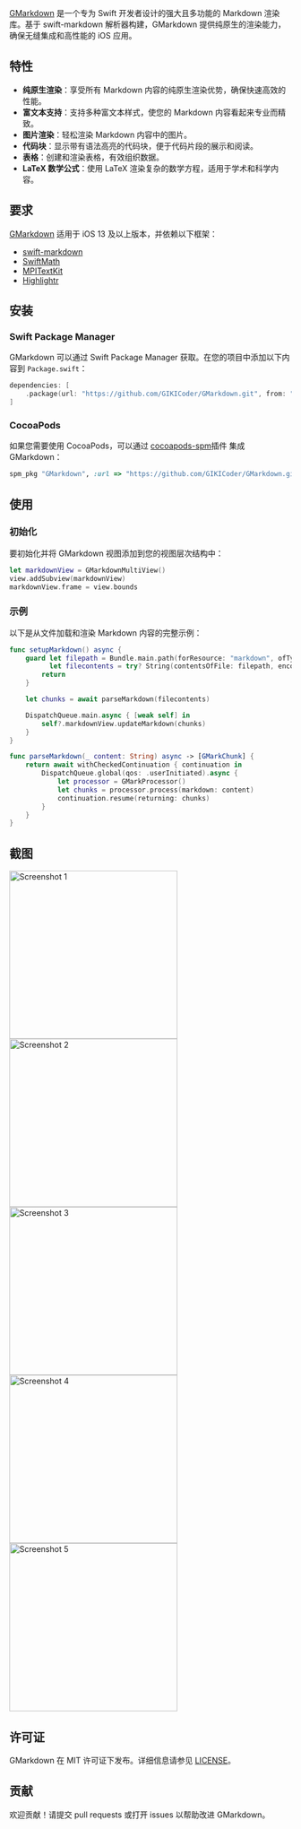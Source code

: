 [GMarkdown](https://github.com/GIKICoder/GMarkdown.git) 是一个专为 Swift 开发者设计的强大且多功能的 Markdown 渲染库。基于 swift-markdown 解析器构建，GMarkdown 提供纯原生的渲染能力，确保无缝集成和高性能的 iOS 应用。

## 特性

- **纯原生渲染**：享受所有 Markdown 内容的纯原生渲染优势，确保快速高效的性能。
- **富文本支持**：支持多种富文本样式，使您的 Markdown 内容看起来专业而精致。
- **图片渲染**：轻松渲染 Markdown 内容中的图片。
- **代码块**：显示带有语法高亮的代码块，便于代码片段的展示和阅读。
- **表格**：创建和渲染表格，有效组织数据。
- **LaTeX 数学公式**：使用 LaTeX 渲染复杂的数学方程，适用于学术和科学内容。

## 要求

[GMarkdown](https://github.com/GIKICoder/GMarkdown.git) 适用于 iOS 13 及以上版本，并依赖以下框架：

- [swift-markdown](https://github.com/apple/swift-markdown.git)
- [SwiftMath](https://github.com/mgriebling/SwiftMath.git)
- [MPITextKit](https://github.com/meitu/MPITextKit.git)
- [Highlightr](https://github.com/raspu/Highlightr.git)

## 安装

### Swift Package Manager

GMarkdown 可以通过 Swift Package Manager 获取。在您的项目中添加以下内容到 `Package.swift`：

```swift
dependencies: [
    .package(url: "https://github.com/GIKICoder/GMarkdown.git", from: "0.0.1")
]
```

### CocoaPods

如果您需要使用 CocoaPods，可以通过 [cocoapods-spm](https://github.com/kronenthaler/cocoapods-spm)插件 集成 GMarkdown：

```ruby
spm_pkg "GMarkdown", :url => "https://github.com/GIKICoder/GMarkdown.git", :branch => "main"
```

## 使用

### 初始化

要初始化并将 GMarkdown 视图添加到您的视图层次结构中：

```swift
let markdownView = GMarkdownMultiView()
view.addSubview(markdownView)
markdownView.frame = view.bounds
```

### 示例

以下是从文件加载和渲染 Markdown 内容的完整示例：

```swift
func setupMarkdown() async {
    guard let filepath = Bundle.main.path(forResource: "markdown", ofType: nil),
          let filecontents = try? String(contentsOfFile: filepath, encoding: .utf8) else {
        return
    }

    let chunks = await parseMarkdown(filecontents)

    DispatchQueue.main.async { [weak self] in
        self?.markdownView.updateMarkdown(chunks)
    }
}

func parseMarkdown(_ content: String) async -> [GMarkChunk] {
    return await withCheckedContinuation { continuation in
        DispatchQueue.global(qos: .userInitiated).async {
            let processor = GMarkProcessor()
            let chunks = processor.process(markdown: content)
            continuation.resume(returning: chunks)
        }
    }
}
```

## 截图

<a href="https://github.com/GIKICoder/GMarkdown/blob/main/screenshot/1.png"><img src="https://github.com/GIKICoder/GMarkdown/blob/main/screenshot/1.png" alt="Screenshot 1" width="300"/></a>
<a href="https://github.com/GIKICoder/GMarkdown/blob/main/screenshot/2.png"><img src="https://github.com/GIKICoder/GMarkdown/blob/main/screenshot/2.png" alt="Screenshot 2" width="300"/></a>
<a href="https://github.com/GIKICoder/GMarkdown/blob/main/screenshot/3.png"><img src="https://github.com/GIKICoder/GMarkdown/blob/main/screenshot/3.png" alt="Screenshot 3" width="300"/></a>
<a href="https://github.com/GIKICoder/GMarkdown/blob/main/screenshot/4.png"><img src="https://github.com/GIKICoder/GMarkdown/blob/main/screenshot/4.png" alt="Screenshot 4" width="300"/></a>
<a href="https://github.com/GIKICoder/GMarkdown/blob/main/screenshot/5.png"><img src="https://github.com/GIKICoder/GMarkdown/blob/main/screenshot/5.png" alt="Screenshot 5" width="300"/></a>


## 许可证

GMarkdown 在 MIT 许可证下发布。详细信息请参见 [LICENSE](./LICENSE)。

## 贡献

欢迎贡献！请提交 pull requests 或打开 issues 以帮助改进 GMarkdown。
